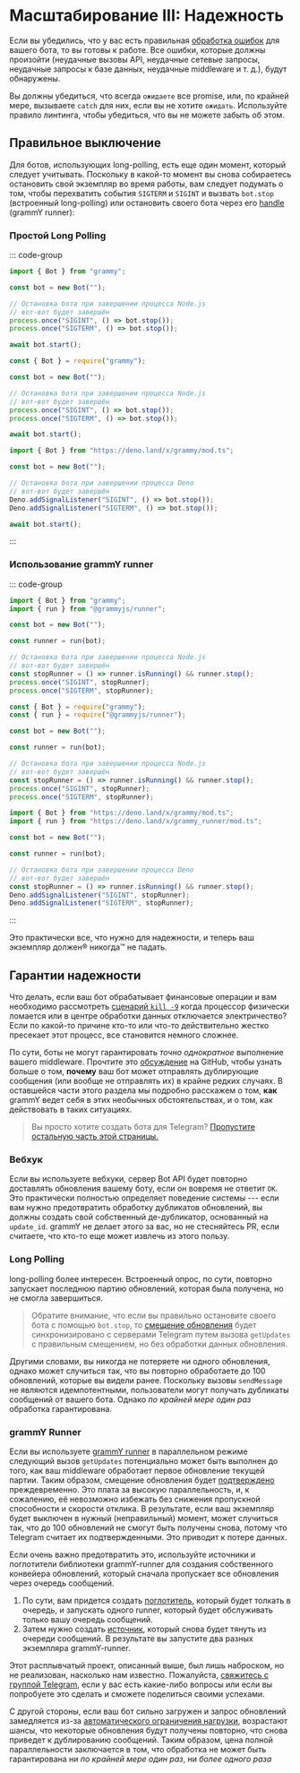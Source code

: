 # Масштабирование III: Надежность

Если вы убедились, что у вас есть правильная [обработка ошибок](../guide/errors) для вашего бота, то вы готовы к работе.
Все ошибки, которые должны произойти (неудачные вызовы API, неудачные сетевые запросы, неудачные запросы к базе данных, неудачные middleware и т. д.), будут обнаружены.

Вы должны убедиться, что всегда `ожидаете` все promise, или, по крайней мере, вызываете `catch` для них, если вы не хотите `ожидать`.
Используйте правило линтинга, чтобы убедиться, что вы не можете забыть об этом.

## Правильное выключение

Для ботов, использующих long-polling, есть еще один момент, который следует учитывать.
Поскольку в какой-то момент вы снова собираетесь остановить свой экземпляр во время работы, вам следует подумать о том, чтобы перехватить события `SIGTERM` и `SIGINT` и вызвать `bot.stop` (встроенный long-polling) или остановить своего бота через его [handle](/ref/runner/runnerhandle#stop) (grammY runner):

### Простой Long Polling

::: code-group

```ts [TypeScript]
import { Bot } from "grammy";

const bot = new Bot("");

// Остановка бота при завершении процесса Node.js
// вот-вот будет завершён
process.once("SIGINT", () => bot.stop());
process.once("SIGTERM", () => bot.stop());

await bot.start();
```

```js [JavaScript]
const { Bot } = require("grammy");

const bot = new Bot("");

// Остановка бота при завершении процесса Node.js
// вот-вот будет завершён
process.once("SIGINT", () => bot.stop());
process.once("SIGTERM", () => bot.stop());

await bot.start();
```

```ts [Deno]
import { Bot } from "https://deno.land/x/grammy/mod.ts";

const bot = new Bot("");

// Остановка бота при завершении процесса Deno
// вот-вот будет завершён
Deno.addSignalListener("SIGINT", () => bot.stop());
Deno.addSignalListener("SIGTERM", () => bot.stop());

await bot.start();
```

:::

### Использование grammY runner

::: code-group

```ts [TypeScript]
import { Bot } from "grammy";
import { run } from "@grammyjs/runner";

const bot = new Bot("");

const runner = run(bot);

// Остановка бота при завершении процесса Node.js
// вот-вот будет завершён
const stopRunner = () => runner.isRunning() && runner.stop();
process.once("SIGINT", stopRunner);
process.once("SIGTERM", stopRunner);
```

```js [JavaScript]
const { Bot } = require("grammy");
const { run } = require("@grammyjs/runner");

const bot = new Bot("");

const runner = run(bot);

// Остановка бота при завершении процесса Node.js
// вот-вот будет завершён
const stopRunner = () => runner.isRunning() && runner.stop();
process.once("SIGINT", stopRunner);
process.once("SIGTERM", stopRunner);
```

```ts [Deno]
import { Bot } from "https://deno.land/x/grammy/mod.ts";
import { run } from "https://deno.land/x/grammy_runner/mod.ts";

const bot = new Bot("");

const runner = run(bot);

// Остановка бота при завершении процесса Deno
// вот-вот будет завершён
const stopRunner = () => runner.isRunning() && runner.stop();
Deno.addSignalListener("SIGINT", stopRunner);
Deno.addSignalListener("SIGTERM", stopRunner);
```

:::

Это практически все, что нужно для надежности, и теперь ваш экземпляр должен:registered: никогда:tm: не падать.

## Гарантии надежности

Что делать, если ваш бот обрабатывает финансовые операции и вам необходимо рассмотреть [сценарий `kill -9`](https://stackoverflow.com/questions/43724467/what-is-the-difference-between-kill-and-kill-9) когда процессор физически ломается или в центре обработки данных отключается электричество?
Если по какой-то причине кто-то или что-то действительно жестко пресекает этот процесс, все становится немного сложнее.

По сути, боты не могут гарантировать _точно однократное_ выполнение вашего middleware.
Прочтите это [обсуждение](https://github.com/tdlib/telegram-bot-api/issues/126) на GitHub, чтобы узнать больше о том, **почему** ваш бот может отправлять дублирующие сообщения (или вообще не отправлять их) в крайне редких случаях.
В оставшейся части этого раздела мы подробно расскажем о том, **как** grammY ведет себя в этих необычных обстоятельствах, и о том, как действовать в таких ситуациях.

> Вы просто хотите создать бота для Telegram? [Пропустите остальную часть этой страницы.](./flood)

### Вебхук

Если вы используете вебхуки, сервер Bot API будет повторно доставлять обновления вашему боту, если он вовремя не ответит `OK`.
Это практически полностью определяет поведение системы --- если вам нужно предотвратить обработку дубликатов обновлений, вы должны создать свой собственный де-дубликатор, основанный на `update_id`.
grammY не делает этого за вас, но не стесняйтесь PR, если считаете, что кто-то еще может извлечь из этого пользу.

### Long Polling

long-polling более интересен.
Встроенный опрос, по сути, повторно запускает последнюю партию обновлений, которая была получена, но не смогла завершиться.

> Обратите внимание, что если вы правильно остановите своего бота с помощью `bot.stop`, то [смещение обновления](https://core.telegram.org/bots/api#getting-updates) будет синхронизировано с серверами Telegram путем вызова `getUpdates` с правильным смещением, но без обработки данных обновления.

Другими словами, вы никогда не потеряете ни одного обновления, однако может случиться так, что вы повторно обработаете до 100 обновлений, которые вы видели ранее.
Поскольку вызовы `sendMessage` не являются идемпотентными, пользователи могут получать дубликаты сообщений от вашего бота.
Однако _по крайней мере один раз_ обработка гарантирована.

### grammY Runner

Если вы используете [grammY runner](../plugins/runner) в параллельном режиме следующий вызов `getUpdates` потенциально может быть выполнен до того, как ваш middleware обработает первое обновление текущей партии.
Таким образом, смещение обновления будет [подтверждено](https://core.telegram.org/bots/api#getupdates) преждевременно.
Это плата за высокую параллельность, и, к сожалению, её невозможно избежать без снижения пропускной способности и скорости отклика.
В результате, если ваш экземпляр будет выключен в нужный (неправильный) момент, может случиться так, что до 100 обновлений не смогут быть получены снова, потому что Telegram считает их подтвержденными.
Это приводит к потере данных.

Если очень важно предотвратить это, используйте источники и поглотители библиотеки grammY-runner для создания собственного конвейера обновлений, который сначала пропускает все обновления через очередь сообщений.

1. По сути, вам придется создать [поглотитель](/ref/runner/updatesink), который будет толкать в очередь, и запускать одного runner, который будет обслуживать только вашу очередь сообщений.
2. Затем нужно создать [источник](/ref/runner/updatesource), который снова будет тянуть из очереди сообщений.
   В результате вы запустите два разных экземпляра grammY-runner.

Этот расплывчатый проект, описанный выше, был лишь наброском, но не реализован, насколько нам известно.
Пожалуйста, [свяжитесь с группой Telegram](https://t.me/grammyjs), если у вас есть какие-либо вопросы или если вы попробуете это сделать и сможете поделиться своими успехами.

С другой стороны, если ваш бот сильно загружен и запрос обновлений замедляется из-за [автоматического ограничения нагрузки](../plugins/runner#поглотитель), возрастают шансы, что некоторые обновления будут получены повторно, что снова приведет к дублированию сообщений.
Таким образом, цена полной параллельности заключается в том, что обработка не может быть гарантирована ни _по крайней мере один раз_, ни _более одного раза_
